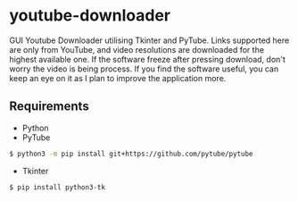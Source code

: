 # youtube-downloader
GUI Youtube Downloader utilising Tkinter and PyTube.
Links supported here are only from YouTube, and video resolutions are downloaded for the highest available one. If the software freeze after pressing download, don't worry the video is being process. If you find the software useful, you can keep an eye on it as I plan to improve the application more.

## Requirements
- Python
- PyTube
```Bash
$ python3 -m pip install git+https://github.com/pytube/pytube
```
- Tkinter
```Bash
$ pip install python3-tk
```

